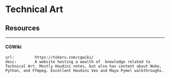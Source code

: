 # Technical Art

## Resources
___

#### CGWiki

```embed
url:         https://tokeru.com/cgwiki/
desc:        A website hosting a wealth of  knowledge related to Technical Art. Mostly Houdini notes, but also has content about Nuke, Python, and Ffmpeg. Excellent Houdini Vex and Maya Pymel walkthroughs.
```
